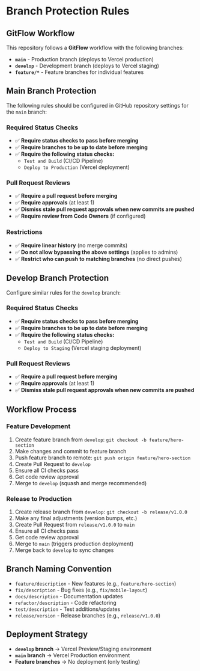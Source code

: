 # Branch Protection Rules

## GitFlow Workflow

This repository follows a **GitFlow** workflow with the following branches:

- **`main`** - Production branch (deploys to Vercel production)
- **`develop`** - Development branch (deploys to Vercel staging)
- **`feature/*`** - Feature branches for individual features

## Main Branch Protection

The following rules should be configured in GitHub repository settings for the `main` branch:

### Required Status Checks
- ✅ **Require status checks to pass before merging**
- ✅ **Require branches to be up to date before merging**
- ✅ **Require the following status checks:**
  - `Test and Build` (CI/CD Pipeline)
  - `Deploy to Production` (Vercel deployment)

### Pull Request Reviews
- ✅ **Require a pull request before merging**
- ✅ **Require approvals** (at least 1)
- ✅ **Dismiss stale pull request approvals when new commits are pushed**
- ✅ **Require review from Code Owners** (if configured)

### Restrictions
- ✅ **Require linear history** (no merge commits)
- ✅ **Do not allow bypassing the above settings** (applies to admins)
- ✅ **Restrict who can push to matching branches** (no direct pushes)

## Develop Branch Protection

Configure similar rules for the `develop` branch:

### Required Status Checks
- ✅ **Require status checks to pass before merging**
- ✅ **Require branches to be up to date before merging**
- ✅ **Require the following status checks:**
  - `Test and Build` (CI/CD Pipeline)
  - `Deploy to Staging` (Vercel staging deployment)

### Pull Request Reviews
- ✅ **Require a pull request before merging**
- ✅ **Require approvals** (at least 1)
- ✅ **Dismiss stale pull request approvals when new commits are pushed**

## Workflow Process

### Feature Development
1. Create feature branch from `develop`: `git checkout -b feature/hero-section`
2. Make changes and commit to feature branch
3. Push feature branch to remote: `git push origin feature/hero-section`
4. Create Pull Request to `develop`
5. Ensure all CI checks pass
6. Get code review approval
7. Merge to `develop` (squash and merge recommended)

### Release to Production
1. Create release branch from `develop`: `git checkout -b release/v1.0.0`
2. Make any final adjustments (version bumps, etc.)
3. Create Pull Request from `release/v1.0.0` to `main`
4. Ensure all CI checks pass
5. Get code review approval
6. Merge to `main` (triggers production deployment)
7. Merge back to `develop` to sync changes

## Branch Naming Convention

- `feature/description` - New features (e.g., `feature/hero-section`)
- `fix/description` - Bug fixes (e.g., `fix/mobile-layout`)
- `docs/description` - Documentation updates
- `refactor/description` - Code refactoring
- `test/description` - Test additions/updates
- `release/version` - Release branches (e.g., `release/v1.0.0`)

## Deployment Strategy

- **`develop` branch** → Vercel Preview/Staging environment
- **`main` branch** → Vercel Production environment
- **Feature branches** → No deployment (only testing) 